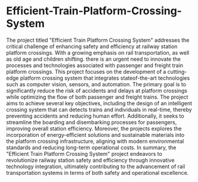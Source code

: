 # Efficient-Train-Platform-Crossing-System
The project titled "Efficient Train Platform Crossing System" addresses the critical challenge of
enhancing safety and efficiency at railway station platform crossings. With a growing emphasis on
rail transportation, as well as old age and children shifting. there is an urgent need to innovate the
processes and technologies associated with passenger and freight train platform crossings. This
project focuses on the development of a cutting-edge platform crossing system that integrates stateof-the-art technologies such as computer vision, sensors, and automation. The primary goal is to
significantly reduce the risk of accidents and delays at platform crossings while optimizing the flow
of both passenger and freight trains. The project aims to achieve several key objectives, including the
design of an intelligent crossing system that can detects trains and individuals in real-time, thereby
preventing accidents and reducing human effort. Additionally, it seeks to streamline the boarding and
disembarking processes for passengers, improving overall station efficiency. Moreover, the projects
explores the incorporation of energy-efficient solutions and sustainable materials into the platform
crossing infrastructure, aligning with modern environmental standards and reducing long-term
operational costs.
 In summary, the "Efficient Train Platform Crossing System" project endeavors to revolutionize
railway station safety and efficiency through innovative technology integration, ultimately
contributing to the advancement of rail transportation systems in terms of both safety and operational
excellence.
